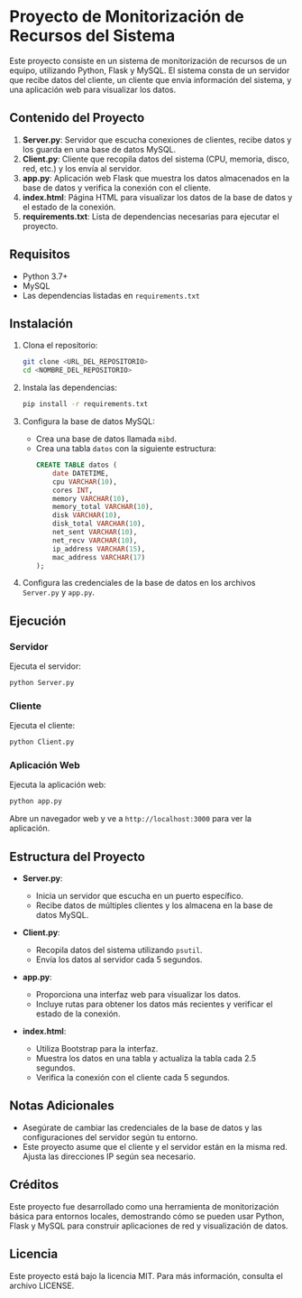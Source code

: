 # Proyecto de Monitorización de Recursos del Sistema

Este proyecto consiste en un sistema de monitorización de recursos de un equipo, utilizando Python, Flask y MySQL. El sistema consta de un servidor que recibe datos del cliente, un cliente que envía información del sistema, y una aplicación web para visualizar los datos.

## Contenido del Proyecto

1. **Server.py**: Servidor que escucha conexiones de clientes, recibe datos y los guarda en una base de datos MySQL.
2. **Client.py**: Cliente que recopila datos del sistema (CPU, memoria, disco, red, etc.) y los envía al servidor.
3. **app.py**: Aplicación web Flask que muestra los datos almacenados en la base de datos y verifica la conexión con el cliente.
4. **index.html**: Página HTML para visualizar los datos de la base de datos y el estado de la conexión.
5. **requirements.txt**: Lista de dependencias necesarias para ejecutar el proyecto.

## Requisitos

- Python 3.7+
- MySQL
- Las dependencias listadas en `requirements.txt`

## Instalación

1. Clona el repositorio:
   ```bash
   git clone <URL_DEL_REPOSITORIO>
   cd <NOMBRE_DEL_REPOSITORIO>
   ```

2. Instala las dependencias:
   ```bash
   pip install -r requirements.txt
   ```

3. Configura la base de datos MySQL:
   - Crea una base de datos llamada `mibd`.
   - Crea una tabla `datos` con la siguiente estructura:
     ```sql
     CREATE TABLE datos (
         date DATETIME,
         cpu VARCHAR(10),
         cores INT,
         memory VARCHAR(10),
         memory_total VARCHAR(10),
         disk VARCHAR(10),
         disk_total VARCHAR(10),
         net_sent VARCHAR(10),
         net_recv VARCHAR(10),
         ip_address VARCHAR(15),
         mac_address VARCHAR(17)
     );
     ```

4. Configura las credenciales de la base de datos en los archivos `Server.py` y `app.py`.

## Ejecución

### Servidor

Ejecuta el servidor:
```bash
python Server.py
```

### Cliente

Ejecuta el cliente:
```bash
python Client.py
```

### Aplicación Web

Ejecuta la aplicación web:
```bash
python app.py
```

Abre un navegador web y ve a `http://localhost:3000` para ver la aplicación.

## Estructura del Proyecto

- **Server.py**: 
  - Inicia un servidor que escucha en un puerto específico.
  - Recibe datos de múltiples clientes y los almacena en la base de datos MySQL.

- **Client.py**:
  - Recopila datos del sistema utilizando `psutil`.
  - Envía los datos al servidor cada 5 segundos.

- **app.py**:
  - Proporciona una interfaz web para visualizar los datos.
  - Incluye rutas para obtener los datos más recientes y verificar el estado de la conexión.

- **index.html**:
  - Utiliza Bootstrap para la interfaz.
  - Muestra los datos en una tabla y actualiza la tabla cada 2.5 segundos.
  - Verifica la conexión con el cliente cada 5 segundos.

## Notas Adicionales

- Asegúrate de cambiar las credenciales de la base de datos y las configuraciones del servidor según tu entorno.
- Este proyecto asume que el cliente y el servidor están en la misma red. Ajusta las direcciones IP según sea necesario.

## Créditos

Este proyecto fue desarrollado como una herramienta de monitorización básica para entornos locales, demostrando cómo se pueden usar Python, Flask y MySQL para construir aplicaciones de red y visualización de datos.

## Licencia

Este proyecto está bajo la licencia MIT. Para más información, consulta el archivo LICENSE.
